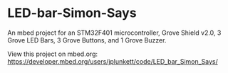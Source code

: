 # LED-bar-Simon-Says
An mbed project for an STM32F401 microcontroller, Grove Shield v2.0, 3 Grove LED Bars, 3 Grove Buttons, and 1 Grove Buzzer.

View this project on mbed.org: https://developer.mbed.org/users/jplunkett/code/LED_bar_Simon_Says/


